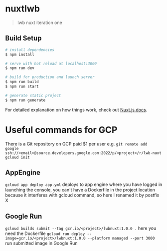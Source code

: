 # nuxtlwb

> lwb nuxt iteration one

## Build Setup

```bash
# install dependencies
$ npm install

# serve with hot reload at localhost:3000
$ npm run dev

# build for production and launch server
$ npm run build
$ npm run start

# generate static project
$ npm run generate
```

For detailed explanation on how things work, check out [Nuxt.js docs](https://nuxtjs.org).

# Useful commands for GCP
There is a Git repository on GCP paid $1 per user e.g. ```git remote add google ssh://<email>@source.developers.google.com:2022/p/<project>/r/lwb-nuxt```
```gcloud init```
## AppEngine
```gcloud app deploy app.yml``` deploys to app engine where you have logged in launching the console, you can't have a Dockerfile in the project location because it interferes with gcloud command, so here I renamed it by postfix X
## Google Run
```gcloud builds submit --tag gcr.io/<project>/lwbnuxt:1.0.0 .``` here you need the Dockerfile
```gcloud run deploy --image=gcr.io/<project>/lwbnuxt:1.0.0 --platform managed --port 3000``` run submitted image in Google Run
